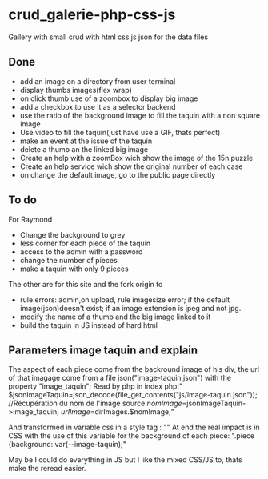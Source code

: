 # crud_galerie-php-css-js
Gallery with small crud with html css js json for the data files
## Done
 - add an image on a directory from user terminal
 - display thumbs images(flex wrap)
 - on click thumb use of a zoombox to display big image
 - add a checkbox to use it as a selector backend
 - use the ratio of the background image to fill the taquin with a non square image
 - Use video to fill the taquin(just have use a GIF, thats perfect)
  - make an event at the issue of the taquin
   - delete a thumb an the linked big image
   - Create an help with a zoomBox wich show the image of the 15n puzzle
   - Create an help service wich show the original number of each case
   - on change the default image, go to the public page directly

## To do

For Raymond
 - Change the background to grey
 - less corner for each piece of the taquin
 - access to the admin with a password
 - change the number of pieces 
 - make a taquin with only 9 pieces
 
 The other are for this site and the fork origin to
 
 - rule errors: admin,on upload, rule imagesize error; if the default image(json)doesn't exist; if an image extension is jpeg and not jpg.
 - modify the name of a thumb and the big image linked to it
 - build the taquin in JS instead of hard html

 ## Parameters image taquin and explain
 The aspect of each piece come from the backround image of his div, the url of that imagage come from a file json("image-taquin.json") with the property "image_taquin";
  Read by php in index php:" $jsonImageTaquin=json_decode(file_get_contents("js/image-taquin.json"));
                //Récupération du nom de l'image source
                $nomImage=$jsonImageTaquin->image_taquin;
                $urlImage=$dirImages.$nomImage;"

And transformed in variable css in a style tag : "<style>:root{--image-taquin:url('<?php echo "../".$urlImage ?>');</style>"
At end the real impact is in CSS with the use of this variable for the background of each piece:
".piece {background: var(--image-taquin);"

May be I could do everything in JS but I like the mixed CSS/JS to, thats make the reread easier.
 
